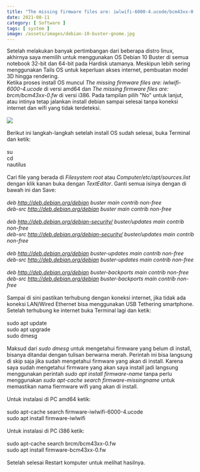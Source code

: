 ```yaml
---
title: "The missing firmware files are: iwlwifi-6000-4.ucode/bcm43xx-0.fw Ketika Install Debian 10 Buster i386/amd64"
date: 2021-08-11
category: [ Software ]
tags: [ system ]
image: /assets/images/debian-10-buster-gnome.jpg
---
```

Setelah melakukan banyak pertimbangan dari beberapa distro linux, akhirnya saya memilih untuk menggunakan OS Debian 10 Buster di semua notebook 32-bit dan 64-bit pada Hardisk utamanya. Meskipun lebih sering menggunakan Tails OS untuk keperluan akses internet, pembuatan model 3D hingga rendering.<br /> 
Ketika proses install OS muncul <i>The missing firmware files are: iwlwifi-6000-4.ucode</i> di versi amd64 dan <i>The missing firmware files are: brcm/bcm43xx-0.fw</i> di versi i386. Pada tampilan pilih "No" untuk lanjut, atau intinya tetap jalankan install debian sampai selesai tanpa koneksi internet dan wifi yang tidak terdeteksi.<br />
<br />
<img class="img-post" src="{{site.baseurl}}/assets/images/img-20210810-152918.jpg"><br />
<br />
Berikut ini langkah-langkah setelah install OS sudah selesai, buka Terminal dan ketik:<br />
<br />
su<br />
cd<br />
nautilus<br />
<br />
Cari file yang berada di <i>Filesystem root</i> atau <i>Computer/etc/apt/sources.list</i> dengan klik kanan buka dengan <i>TextEditor</i>. Ganti semua isinya dengan di bawah ini dan Save:<br />
<br />
<i>deb http://deb.debian.org/debian buster main contrib non-free<br />
deb-src http://deb.debian.org/debian buster main contrib non-free<br />
<br />
deb http://deb.debian.org/debian-security/ buster/updates main contrib non-free<br />
deb-src http://deb.debian.org/debian-security/ buster/updates main contrib non-free<br />
<br />
deb http://deb.debian.org/debian buster-updates main contrib non-free<br />
deb-src http://deb.debian.org/debian buster-updates main contrib non-free<br />
<br />
deb http://deb.debian.org/debian buster-backports main contrib non-free<br />
deb-src http://deb.debian.org/debian buster-backports main contrib non-free<br /></i>
<br />
Sampai di sini pastikan terhubung dengan koneksi internet, jika tidak ada koneksi LAN/Wired Ethernet bisa menggunakan USB Tethering smartphone. Setelah terhubung ke internet buka Terminal lagi dan ketik:<br />
<br />
sudo apt update<br />
sudo apt upgrade<br />
sudo dmesg<br />
<br />
Maksud dari <i>sudo dmesg</i> untuk mengetahui firmware yang belum di install, bisanya ditandai dengan tulisan berwarna merah. Perintah ini bisa langsung di skip saja jika sudah mengetahui firmware yang akan di install. Karena saya sudah mengetahui firmware yang akan saya install jadi langsung menggunakan perintah <i>sudo apt install firmware-name</i> tanpa perlu menggunakan <i>sudo apt-cache search firmware-missingname</i> untuk memastikan nama fiermware wifi yang akan di install.<br />
<br />
Untuk instalasi di PC amd64 ketik:<br />
<br />
sudo apt-cache search firmware-iwlwifi-6000-4.ucode<br />
sudo apt install firmware-iwlwifi<br />
<br />
Untuk instalasi di PC i386 ketik:<br />
<br />
sudo apt-cache search brcm/bcm43xx-0.fw<br />
sudo apt install firmware-bcm43xx-0.fw<br />
<br />
Setelah selesai Restart komputer untuk melihat hasilnya.<br />
